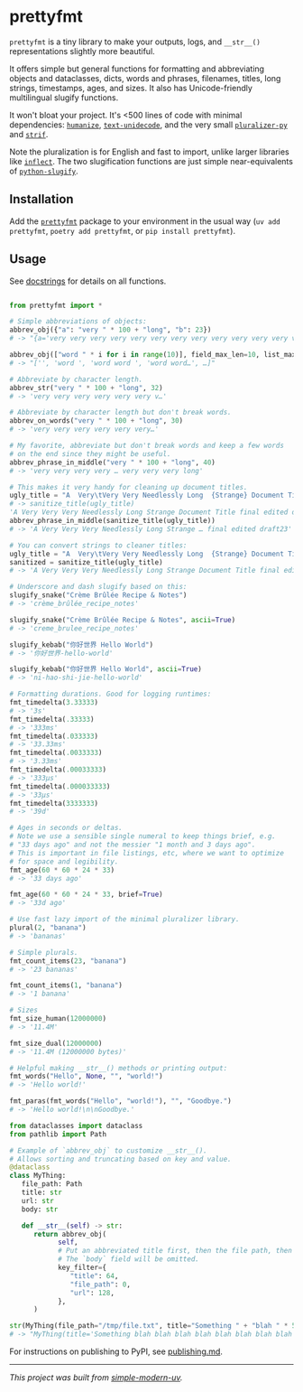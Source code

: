 # prettyfmt

`prettyfmt` is a tiny library to make your outputs, logs, and `__str__()`
representations slightly more beautiful.

It offers simple but general functions for formatting and abbreviating objects and
dataclasses, dicts, words and phrases, filenames, titles, long strings, timestamps,
ages, and sizes. It also has Unicode-friendly multilingual slugify functions.

It won't bloat your project.
It's <500 lines of code with minimal dependencies:
[`humanize`](https://github.com/python-humanize/humanize),
[`text-unidecode`](https://github.com/kmike/text-unidecode), and the very small
[`pluralizer-py`](https://github.com/weixu365/pluralizer-py) and
[`strif`](https://github.com/jlevy/strif).

Note the pluralization is for English and fast to import, unlike larger libraries like
[`inflect`](https://github.com/jaraco/inflect).
The two slugification functions are just simple near-equivalents of
[`python-slugify`](https://github.com/un33k/python-slugify).

## Installation

Add the [`prettyfmt`](https://pypi.org/project/prettyfmt/) package to your environment
in the usual way (`uv add prettyfmt`, `poetry add prettyfmt`, or `pip install
prettyfmt`).

## Usage

See
[docstrings](https://github.com/jlevy/prettyfmt/blob/main/src/prettyfmt/prettyfmt.py)
for details on all functions.

```python

from prettyfmt import *

# Simple abbreviations of objects:
abbrev_obj({"a": "very " * 100 + "long", "b": 23})
# -> "{a='very very very very very very very very very very very very ver…', b=23}"

abbrev_obj(["word " * i for i in range(10)], field_max_len=10, list_max_len=4)
# -> "['', 'word ', 'word word ', 'word word…', …]"

# Abbreviate by character length.
abbrev_str("very " * 100 + "long", 32)
# -> 'very very very very very very v…'

# Abbreviate by character length but don't break words.
abbrev_on_words("very " * 100 + "long", 30)
# -> 'very very very very very very…'

# My favorite, abbreviate but don't break words and keep a few words
# on the end since they might be useful.
abbrev_phrase_in_middle("very " * 100 + "long", 40)
# -> 'very very very very … very very very long'

# This makes it very handy for cleaning up document titles.
ugly_title = "A  Very\tVery Very Needlessly Long  {Strange} Document Title [final edited draft23]"
# -> sanitize_title(ugly_title)
'A Very Very Very Needlessly Long Strange Document Title final edited draft23'
abbrev_phrase_in_middle(sanitize_title(ugly_title))
# -> 'A Very Very Very Needlessly Long Strange … final edited draft23'

# You can convert strings to cleaner titles:
ugly_title = "A  Very\tVery Very Needlessly Long  {Strange} Document Title [final edited draft23]"
sanitized = sanitize_title(ugly_title)
# -> 'A Very Very Very Needlessly Long Strange Document Title final edited draft23'

# Underscore and dash slugify based on this:
slugify_snake("Crème Brûlée Recipe & Notes")
# -> 'crème_brûlée_recipe_notes'

slugify_snake("Crème Brûlée Recipe & Notes", ascii=True)
# -> 'creme_brulee_recipe_notes'

slugify_kebab("你好世界 Hello World")
# -> '你好世界-hello-world'

slugify_kebab("你好世界 Hello World", ascii=True)
# -> 'ni-hao-shi-jie-hello-world'

# Formatting durations. Good for logging runtimes:
fmt_timedelta(3.33333)
# -> '3s'
fmt_timedelta(.33333)
# -> '333ms'
fmt_timedelta(.033333)
# -> '33.33ms'
fmt_timedelta(.0033333)
# -> '3.33ms'
fmt_timedelta(.00033333)
# -> '333µs'
fmt_timedelta(.000033333)
# -> '33µs'
fmt_timedelta(3333333)
# -> '39d'

# Ages in seconds or deltas.
# Note we use a sensible single numeral to keep things brief, e.g.
# "33 days ago" and not the messier "1 month and 3 days ago".
# This is important in file listings, etc, where we want to optimize
# for space and legibility.
fmt_age(60 * 60 * 24 * 33)
# -> '33 days ago'

fmt_age(60 * 60 * 24 * 33, brief=True)
# -> '33d ago'

# Use fast lazy import of the minimal pluralizer library.
plural(2, "banana")
# -> 'bananas'

# Simple plurals.
fmt_count_items(23, "banana")
# -> '23 bananas'

fmt_count_items(1, "banana")
# -> '1 banana'

# Sizes
fmt_size_human(12000000)
# -> '11.4M'

fmt_size_dual(12000000)
# -> '11.4M (12000000 bytes)'

# Helpful making __str__() methods or printing output:
fmt_words("Hello", None, "", "world!")
# -> 'Hello world!'

fmt_paras(fmt_words("Hello", "world!"), "", "Goodbye.")
# -> 'Hello world!\n\nGoodbye.'

from dataclasses import dataclass
from pathlib import Path

# Example of `abbrev_obj` to customize __str__().
# Allows sorting and truncating based on key and value.
@dataclass
class MyThing:
   file_path: Path
   title: str
   url: str
   body: str

   def __str__(self) -> str:
      return abbrev_obj(
            self,
            # Put an abbreviated title first, then the file path, then the url.
            # The `body` field will be omitted.
            key_filter={
               "title": 64,
               "file_path": 0,
               "url": 128,
            },
      )

str(MyThing(file_path="/tmp/file.txt", title="Something " + "blah " * 50, url="https://www.example.com", body="..."))
# -> "MyThing(title='Something blah blah blah blah blah blah blah blah blah blah blah…', file_path=/tmp/file.txt, url=https://www.example.com)"
```

For instructions on publishing to PyPI, see [publishing.md](publishing.md).

* * *

*This project was built from
[simple-modern-uv](https://github.com/jlevy/simple-modern-uv).*
